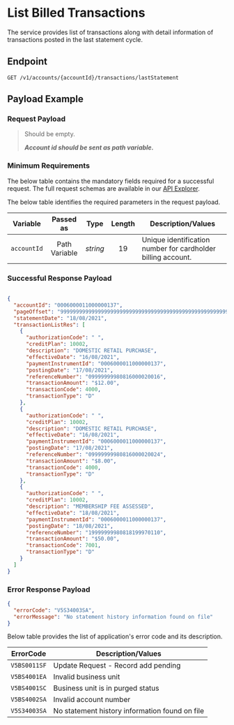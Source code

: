 # List Billed Transactions

The service provides list of transactions along with detail information of transactions posted in the last statement cycle.

## Endpoint

`GET /v1/accounts/{accountId}/transactions/lastStatement`

## Payload Example

### Request Payload

>Should be empty. 
>
>***Account id should be sent as path variable.***

### Minimum Requirements

The below table contains the mandatory fields required for a successful request. The full request schemas are available in our [API Explorer](../api/?type=get&path=/v1/accounts/{accountId}/transactions/lastStatement).

The below table identifies the required parameters in the request payload.

| Variable | Passed as | Type | Length | Description/Values |
| -------- | :-------: | :--: | :------------: | ------------------ |
| `accountId` | Path Variable | *string* | 19 | Unique identification number for cardholder billing account. | 

### Successful Response Payload

```json

{
  "accountId": "0006000011000000137",
  "pageOffset": "99999999999999999999999999999999999999999999999999999999999999999999999999999999",
  "statementDate": "18/08/2021",
  "transactionListRes": [
    {
      "authorizationCode": " ",
      "creditPlan": 10002,
      "description": "DOMESTIC RETAIL PURCHASE",
      "effectiveDate": "16/08/2021",
      "paymentInstrumentId": "0006000011000000137",
      "postingDate": "17/08/2021",
      "referenceNumber": "09999999980816000020016",
      "transactionAmount": "$12.00",
      "transactionCode": 4000,
      "transactionType": "D"
    },
    {
      "authorizationCode": " ",
      "creditPlan": 10002,
      "description": "DOMESTIC RETAIL PURCHASE",
      "effectiveDate": "16/08/2021",
      "paymentInstrumentId": "0006000011000000137",
      "postingDate": "17/08/2021",
      "referenceNumber": "09999999980816000020024",
      "transactionAmount": "$8.00",
      "transactionCode": 4000,
      "transactionType": "D"
    },
    {
      "authorizationCode": " ",
      "creditPlan": 10002,
      "description": "MEMBERSHIP FEE ASSESSED",
      "effectiveDate": "18/08/2021",
      "paymentInstrumentId": "0006000011000000137",
      "postingDate": "18/08/2021",
      "referenceNumber": "19999999980818199970110",
      "transactionAmount": "$50.00",
      "transactionCode": 7001,
      "transactionType": "D"
    }
  ]
}

```

### Error Response Payload

```json
{
  "errorCode": "V5S34003SA",
  "errorMessage": "No statement history information found on file"  
}
```

Below table provides the list of application's error code and its description.

| ErrorCode |  Description/Values |
| --------  | ------------------ |
| `V5BS0011SF` | Update Request - Record add pending |
| `V5BS4001EA` | Invalid business unit |
| `V5BS4001SC` | Business unit is in purged status |
| `V5BS4002SA` | Invalid account number |  
| `V5S34003SA` | No statement history information found on file |
